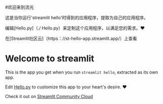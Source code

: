 #欢迎来到流光

这是当你运行'streamlit hello'时得到的应用程序，提取为自己的应用程序。

编辑[Hello.py]（./ Hello.py）来定制这个应用程序，以满足您的需求。❤️

在[Streamlit社区云]（https：//st-hello-app.streamlit.app/）上查看


# Welcome to streamlit

This is the app you get when you run `streamlit hello`, extracted as its own app.

Edit [Hello.py](./Hello.py) to customize this app to your heart's desire. ❤️

Check it out on [Streamlit Community Cloud](https://st-hello-app.streamlit.app/)
